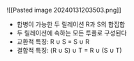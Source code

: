 ![[Pasted image 20240131203503.png]]
- 합병이 가능한 두 릴레이션 R과 S의 합집합
- 두 릴레이션에 속하는 모든 투플로 구성된다
- 교환적 특징: R ∪ S = S ∪ R
- 결합적 특징: (R ∪ S) ∪ T = R ∪ (S ∪ T)